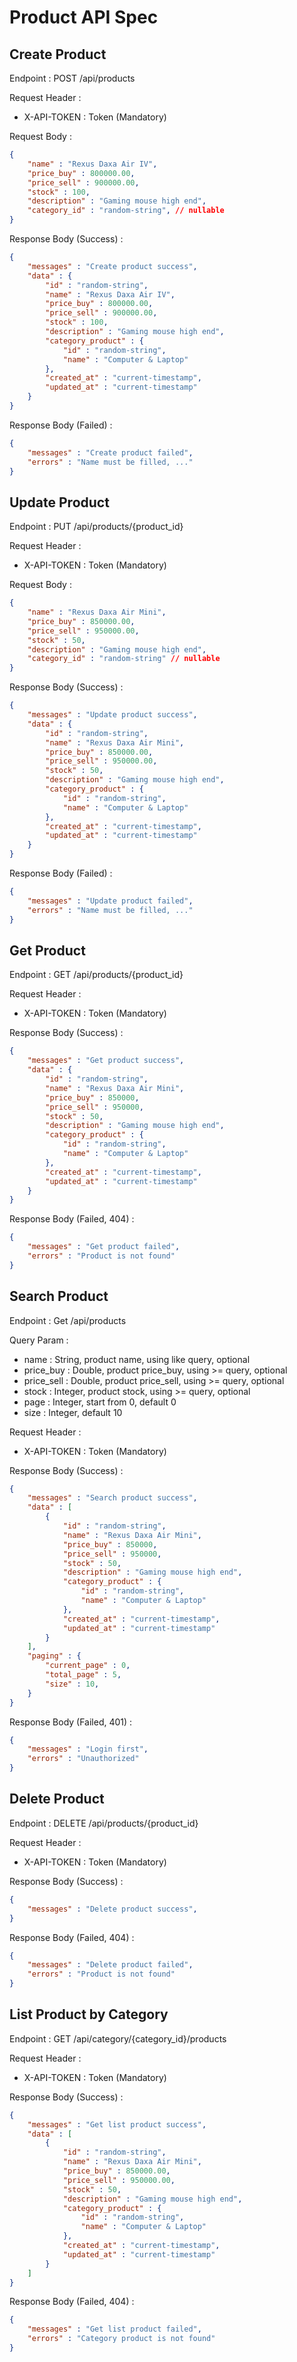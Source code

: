 # Product API Spec

## Create Product

Endpoint : POST /api/products

Request Header :

- X-API-TOKEN : Token (Mandatory)

Request Body :

```json
{
    "name" : "Rexus Daxa Air IV",
    "price_buy" : 800000.00,
    "price_sell" : 900000.00,
    "stock" : 100,
    "description" : "Gaming mouse high end",
    "category_id" : "random-string", // nullable
}
```

Response Body (Success) :

```json
{
    "messages" : "Create product success",
    "data" : {
        "id" : "random-string",
        "name" : "Rexus Daxa Air IV",
        "price_buy" : 800000.00,
        "price_sell" : 900000.00,
        "stock" : 100,
        "description" : "Gaming mouse high end",
        "category_product" : {
            "id" : "random-string",
            "name" : "Computer & Laptop"
        },
        "created_at" : "current-timestamp",
        "updated_at" : "current-timestamp"
    }
}
```

Response Body (Failed) :

```json
{
    "messages" : "Create product failed",
    "errors" : "Name must be filled, ..."
}
```

## Update Product

Endpoint : PUT /api/products/{product_id}

Request Header :

- X-API-TOKEN : Token (Mandatory)

Request Body :

```json
{
    "name" : "Rexus Daxa Air Mini",
    "price_buy" : 850000.00,
    "price_sell" : 950000.00,
    "stock" : 50,
    "description" : "Gaming mouse high end",
    "category_id" : "random-string" // nullable
}
```

Response Body (Success) :

```json
{
    "messages" : "Update product success",
    "data" : {
        "id" : "random-string",
        "name" : "Rexus Daxa Air Mini",
        "price_buy" : 850000.00,
        "price_sell" : 950000.00,
        "stock" : 50,
        "description" : "Gaming mouse high end",
        "category_product" : {
            "id" : "random-string",
            "name" : "Computer & Laptop"
        },
        "created_at" : "current-timestamp",
        "updated_at" : "current-timestamp"
    }
}
```

Response Body (Failed) :

```json
{
    "messages" : "Update product failed",
    "errors" : "Name must be filled, ..."
}
```

## Get Product

Endpoint : GET /api/products/{product_id}

Request Header :

- X-API-TOKEN : Token (Mandatory)

Response Body (Success) :

```json
{
    "messages" : "Get product success",
    "data" : {
        "id" : "random-string",
        "name" : "Rexus Daxa Air Mini",
        "price_buy" : 850000,
        "price_sell" : 950000,
        "stock" : 50,
        "description" : "Gaming mouse high end",
        "category_product" : {
            "id" : "random-string",
            "name" : "Computer & Laptop"
        },
        "created_at" : "current-timestamp",
        "updated_at" : "current-timestamp"
    }
}
```

Response Body (Failed, 404) :

```json
{
    "messages" : "Get product failed",
    "errors" : "Product is not found"
}
```

## Search Product

Endpoint : Get /api/products

Query Param :

- name : String, product name, using like query, optional
- price_buy : Double, product price_buy, using >= query, optional
- price_sell : Double, product price_sell, using >= query, optional
- stock : Integer, product stock, using >= query, optional
- page : Integer, start from 0, default 0
- size : Integer, default 10

Request Header :

- X-API-TOKEN : Token (Mandatory)

Response Body (Success) :

```json
{
    "messages" : "Search product success",
    "data" : [
        {
            "id" : "random-string",
            "name" : "Rexus Daxa Air Mini",
            "price_buy" : 850000,
            "price_sell" : 950000,
            "stock" : 50,
            "description" : "Gaming mouse high end",
            "category_product" : {
                "id" : "random-string",
                "name" : "Computer & Laptop"
            },
            "created_at" : "current-timestamp",
            "updated_at" : "current-timestamp"
        }
    ],
    "paging" : {
        "current_page" : 0,
        "total_page" : 5,
        "size" : 10,
    }
}
```

Response Body (Failed, 401) :

```json
{
    "messages" : "Login first",
    "errors" : "Unauthorized"
}
```

## Delete Product

Endpoint : DELETE /api/products/{product_id}

Request Header :

- X-API-TOKEN : Token (Mandatory)

Response Body (Success) :

```json
{
    "messages" : "Delete product success",
}
```

Response Body (Failed, 404) :

```json
{
    "messages" : "Delete product failed",
    "errors" : "Product is not found"
}
```

## List Product by Category

Endpoint : GET /api/category/{category_id}/products

Request Header :

- X-API-TOKEN : Token (Mandatory)

Response Body (Success) :

```json
{
    "messages" : "Get list product success",
    "data" : [
        {
            "id" : "random-string",
            "name" : "Rexus Daxa Air Mini",
            "price_buy" : 850000.00,
            "price_sell" : 950000.00,
            "stock" : 50,
            "description" : "Gaming mouse high end",
            "category_product" : {
                "id" : "random-string",
                "name" : "Computer & Laptop"
            },
            "created_at" : "current-timestamp",
            "updated_at" : "current-timestamp"
        }
    ]
}
```

Response Body (Failed, 404) :

```json
{
    "messages" : "Get list product failed",
    "errors" : "Category product is not found"
}
```

